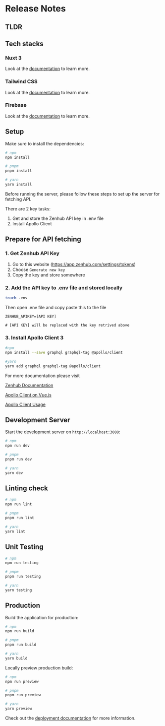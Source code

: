 # Release Notes

## TLDR


## Tech stacks

### Nuxt 3
Look at the [documentation](https://nuxt.com/docs/getting-started/introduction) to learn more.

### Tailwind CSS
Look at the [documentation](https://tailwindcss.com/) to learn more.

### Firebase
Look at the [documentation](https://firebase.google.com/docs/hosting) to learn more.


## Setup

Make sure to install the dependencies:

```bash
# npm
npm install

# pnpm
pnpm install

# yarn
yarn install
```
Before running the server, please follow these steps to set up the server for fetching API.

There are 2 key tasks:
1. Get and store the Zenhub API key in .env file
2. Install Apollo Client 

## Prepare for API fetching

### 1. Get Zenhub API Key
1. Go to this website (https://app.zenhub.com/settings/tokens)
2. Choose `Generate new key`
3. Copy the key and store somewhere 
### 2. Add the API key to .env file and stored locally
```bash
touch .env
```
Then open .env file and copy paste this to the file
```
ZENHUB_APIKEY=[API KEY]

# [API KEY] will be replaced with the key retrived above
```
### 3. Install Apollo Client 3
```bash
#npm
npm install --save graphql graphql-tag @apollo/client

#yarn
yarn add graphql graphql-tag @apollo/client
```

For more documentation please visit 

[Zenhub Documentation](https://developers.zenhub.com/graphql-api-docs/getting-started/index.html)

[Apollo Client on Vue.js](https://v4.apollo.vuejs.org/guide/installation.html)

[Apollo Client Usage](https://www.apollographql.com/docs/react/get-started/)

## Development Server

Start the development server on `http://localhost:3000`:

```bash
# npm
npm run dev

# pnpm
pnpm run dev

# yarn
yarn dev
```

## Linting check
```bash
# npm
npm run lint

# pnpm
pnpm run lint

# yarn
yarn lint
```

## Unit Testing
```bash
# npm
npm run testing

# pnpm
pnpm run testing

# yarn
yarn testing
```

## Production

Build the application for production:

```bash
# npm
npm run build

# pnpm
pnpm run build

# yarn
yarn build
```

Locally preview production build:

```bash
# npm
npm run preview

# pnpm
pnpm run preview

# yarn
yarn preview
```

Check out the [deployment documentation](https://nuxt.com/docs/getting-started/deployment) for more information.
